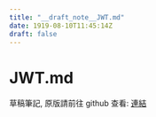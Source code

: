 ```yaml
---
title: "__draft_note__JWT.md"
date: 1919-08-10T11:45:14Z
draft: false
---
```


# JWT.md

草稿筆記, 原版請前往 github 查看: [連結](https://github.com/tinghaolai/just-random-note/blob/master/backend-random-thing/JWT.md)